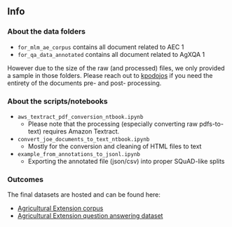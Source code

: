 ## Info

### About the data folders

- `for_mlm_ae_corpus` contains all document related to AEC 1
- `for_qa_data_annotated` contains all document related to AgXQA 1

However due to the size of the raw (and processed) files, we only provided a sample in those folders. Please reach out to [kpodojos](mailto:kpodojos@msu.edu) if you need the entirety of the documents pre- and post- processing.

### About the scripts/notebooks

- `aws_textract_pdf_conversion_ntbook.ipynb`
    - Please note that the processing (especially converting raw pdfs-to-text) requires Amazon Textract.
- `convert_joe_documents_to_text_ntbook.ipynb`
    - Mostly for the conversion and cleaning of HTML files to text
- `example_from_annotations_to_jsonl.ipynb`
    - Exporting the annotated file (json/csv) into proper SQuAD-like splits


### Outcomes

The final datasets are hosted and can be found here:
- [Agricultural Extension corpus](https://huggingface.co/datasets/msu-ceco/aec_v1)
- [Agricultural Extension question answering dataset](https://huggingface.co/datasets/msu-ceco/agxqa_v1)

